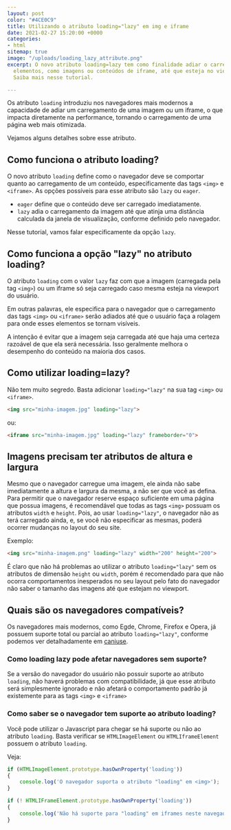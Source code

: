 ```yaml
---
layout: post
color: "#4CE0C9"
title: Utilizando o atributo loading="lazy" em img e iframe
date: 2021-02-27 15:20:00 +0000
categories:
- html
sitemap: true
image: "/uploads/loading_lazy_attribute.png"
excerpt: O novo atributo loading=lazy tem como finalidade adiar o carregamento de
  elementos, como imagens ou conteúdos de iframe, até que esteja no viewport do usuário.
  Saiba mais nesse tutorial.

---
```

Os atributo `loading` introduziu nos navegadores mais modernos a capacidade de adiar um carregamento de uma imagem ou um iframe, o que impacta diretamente na performance, tornando o carregamento de uma página web mais  otimizada.

 Vejamos alguns detalhes sobre esse atributo.

## Como funciona o atributo loading?

O novo atributo `loading` define como o  navegador deve se comportar quanto ao carregamento de um conteúdo, especificamente das tags `<img>` e `<iframe>`. As opções possíveis para esse atributo são  `lazy` ou `eager`.

* `eager` define que o conteúdo deve ser carregado imediatamente.
* `lazy` adia o carregamento da imagem até que atinja uma distância calculada da janela de visualização, conforme definido pelo navegador.

Nesse tutorial, vamos falar especificamente da opção `lazy`.

## Como funciona a opção "lazy" no atributo loading?

O atributo `loading` com o valor `lazy` faz com que a imagem (carregada pela tag `<img>`) ou um iframe só seja carregado caso mesma esteja na viewport do usuário.

Em outras palavras, ele especifica para o navegador que o carregamento das tags `<img>` ou `<iframe>` serão adiados até que o usuário faça a rolagem para onde esses elementos se tornam visíveis.

A intenção é evitar que a imagem seja carregada até que haja uma certeza razoável de que ela será necessária. Isso geralmente melhora o desempenho do conteúdo na maioria dos casos.

## Como utilizar loading=lazy?

Não tem muito segredo. Basta adicionar `loading="lazy"` na sua tag `<img>` ou `<iframe>`.

```html
<img src="minha-imagem.jpg" loading="lazy">
```

ou:

```html
<iframe src="minha-imagem.jpg" loading="lazy" frameborder="0">
```

## Imagens precisam ter atributos de altura e largura

Mesmo que o navegador carregue uma imagem, ele ainda não sabe imediatamente a altura e largura da mesma, a não ser que você as defina. Para permitir que o navegador reserve espaço suficiente em uma página que possua imagens, é recomendável que todas as tags `<img>` possuam os atributos `width` e `height`. Pois, ao usar `loading="lazy"`, o navegador não as terá carregado ainda, e, se você não especificar as mesmas, poderá ocorrer mudanças no layout do seu site.

Exemplo:

```html
<img src="minha-imagem.png" loading="lazy" width="200" height="200">
```

É claro que não há problemas ao utilizar o atributo `loading="lazy"` sem os atributos de dimensão `height` ou `width`, porém é recomendado para que não ocorra comportamentos inesperados no seu layout pelo fato do navegador não saber o tamanho das imagens até que estejam no viewport.

## Quais são os navegadores compatíveis?

Os navegadores mais modernos, como Egde, Chrome, Firefox e Opera, já possuem suporte total ou parcial ao atributo `loading="lazy"`, conforme podemos ver detalhadamente em [caniuse](https://caniuse.com/loading-lazy-attr).

### Como loading lazy pode afetar navegadores sem suporte?

Se a versão do navegador do usuário não possuir suporte ao atributo `loading`, não haverá problemas com compatibilidade, já que esse atributo será simplesmente ignorado e não afetará o comportamento padrão já existemente para as tags `<img>` e `<iframe>`

### Como saber se o navegador tem suporte ao atributo loading?

Você pode utilizar o Javascript para chegar se há suporte ou não ao atributo `loading`. Basta verificar se `HTMLImageElement` ou `HTMLIframeElement` possuem o atributo `loading`.

Veja:

```javascript
if (HTMLImageElement.prototype.hasOwnProperty('loading')) 
{
    console.log('O navegador suporta o atributo "loading" em <img>');
}

if (! HTMLIFrameElement.prototype.hasOwnProperty('loading')) 
{
    console.log('Não há suporte para "loading" em iframes neste navegador');
}
```
